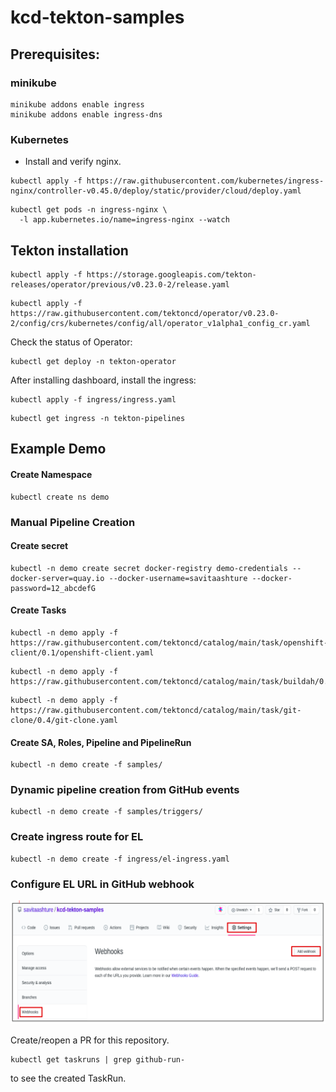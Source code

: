 # kcd-tekton-samples

## Prerequisites:

### minikube
``` text
minikube addons enable ingress
minikube addons enable ingress-dns
```
### Kubernetes
* Install and verify nginx.
```text
kubectl apply -f https://raw.githubusercontent.com/kubernetes/ingress-nginx/controller-v0.45.0/deploy/static/provider/cloud/deploy.yaml
```
```text
kubectl get pods -n ingress-nginx \
  -l app.kubernetes.io/name=ingress-nginx --watch
```

## Tekton installation
```text
kubectl apply -f https://storage.googleapis.com/tekton-releases/operator/previous/v0.23.0-2/release.yaml
```
```text
kubectl apply -f https://raw.githubusercontent.com/tektoncd/operator/v0.23.0-2/config/crs/kubernetes/config/all/operator_v1alpha1_config_cr.yaml
```
Check the status of Operator:
```text
kubectl get deploy -n tekton-operator
```
After installing dashboard, install the ingress:
```text
kubectl apply -f ingress/ingress.yaml
```
```text
kubectl get ingress -n tekton-pipelines
```

## Example Demo
#### Create Namespace
```text
kubectl create ns demo
```

### Manual Pipeline Creation
#### Create secret
```text
kubectl -n demo create secret docker-registry demo-credentials --docker-server=quay.io --docker-username=savitaashture --docker-password=12_abcdefG
```

#### Create Tasks
```text
kubectl -n demo apply -f https://raw.githubusercontent.com/tektoncd/catalog/main/task/openshift-client/0.1/openshift-client.yaml
```
```text
kubectl -n demo apply -f https://raw.githubusercontent.com/tektoncd/catalog/main/task/buildah/0.2/buildah.yaml
```
```text
kubectl -n demo apply -f https://raw.githubusercontent.com/tektoncd/catalog/main/task/git-clone/0.4/git-clone.yaml
```

#### Create SA, Roles, Pipeline and PipelineRun
```text
kubectl -n demo create -f samples/
```

### Dynamic pipeline creation from GitHub events
```text
kubectl -n demo create -f samples/triggers/
```

### Create ingress route for EL
```text
kubectl -n demo create -f ingress/el-ingress.yaml
```

### Configure EL URL in GitHub webhook
![Webhook Configuration](https://github.com/savitaashture/kcd-tekton-samples/blob/main/image/webhook.png)

Create/reopen a PR for this repository.

```text
kubectl get taskruns | grep github-run-
```
to see the created TaskRun.
